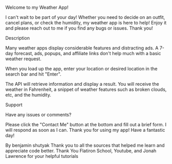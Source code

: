 
Welcome to my Weather App!

I can't wait to be part of your day! Whether you need to decide on an outfit, cancel plans, or check the humidity, my weather app is here to help! Enjoy it and please reach out to me if you find any bugs or issues. Thank you!

Description

Many weather apps display considerable features and distracting ads. A 7-day forecast, ads, popups, and affiliate links don't help much with a basic weather request.

When you load up the app, enter your location or desired location in the search bar and hit "Enter".

The API will retrieve information and display a result. You will receive the weather in Fahrenheit, a snippet of weather features such as broken clouds, etc, and the humidity.

Support

Have any issues or comments?

Please click the "Contact Me" button at the bottom and fill out a brief form. I will respond as soon as I can. Thank you for using my app! Have a fantastic day!



By benjamin shutyak
Thank you to all the sources that helped me learn and appreciate code better. 
Thank You Flatiron School, Youtube, and Jonah Lawrence for your helpful tutorials

